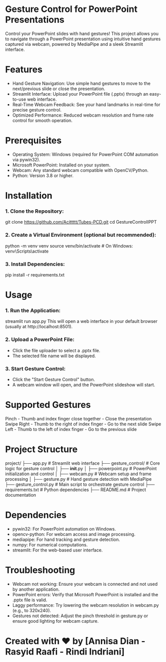 # **Gesture Control for PowerPoint Presentations**
 Control your PowerPoint slides with hand gestures! This project allows you to navigate through a PowerPoint presentation using intuitive hand gestures captured via webcam, powered by MediaPipe and a sleek Streamlit interface.

# **Features**
  - Hand Gesture Navigation: Use simple hand gestures to move to the next/previous slide or close the presentation.
  - Streamlit Interface: Upload your PowerPoint file (.pptx) through an easy-to-use web interface.
  - Real-Time Webcam Feedback: See your hand landmarks in real-time for precise gesture control.
  - Optimized Performance: Reduced webcam resolution and frame rate control for smooth operation.

# **Prerequisites**
  - Operating System: Windows (required for PowerPoint COM automation via pywin32).
  - Microsoft PowerPoint: Installed on your system.
  - Webcam: Any standard webcam compatible with OpenCV/Python.
  - Python: Version 3.8 or higher.

# **Installation**
### 1. Clone the Repository:
 git clone https://github.com/Acittttt/Tubes-PCD.git 
 cd GestureControlIPPT

### 2. Create a Virtual Environment (optional but recommended):
 python -m venv venv
 source venv/bin/activate  # On Windows: venv\Scripts\activate

### 3. Install Dependencies:
 pip install -r requirements.txt

# **Usage**
### 1. Run the Application:
 streamlit run app.py
 This will open a web interface in your default browser (usually at http://localhost:8501).

### 2. Upload a PowerPoint File:
  - Click the file uploader to select a .pptx file.
  - The selected file name will be displayed.

### 3. Start Gesture Control:
  - Click the "Start Gesture Control" button.
  - A webcam window will open, and the PowerPoint slideshow will start.

# **Supported Gestures**
 Pinch - Thumb and index finger close together - Close the presentation
 Swipe Right - Thumb to the right of index finger - Go to the next slide
 Swipe Left - Thumb to the left of index finger - Go to the previous slide

# **Project Structure**
 project/
 ├── app.py                  # Streamlit web interface
 ├── gesture_control/        # Core logic for gesture control
 │   ├── __init__.py
 │   ├── powerpoint.py       # PowerPoint initialization and control
 │   ├── webcam.py           # Webcam setup and frame processing
 │   ├── gesture.py          # Hand gesture detection with MediaPipe
 ├── gesture_control.py      # Main script to orchestrate gesture control
 ├── requirements.txt        # Python dependencies
 ├── README.md               # Project documentation

# **Dependencies**
  - pywin32: For PowerPoint automation on Windows.
  - opencv-python: For webcam access and image processing.
  - mediapipe: For hand tracking and gesture detection.
  - numpy: For numerical computations.
  - streamlit: For the web-based user interface.

# **Troubleshooting**
  - Webcam not working: Ensure your webcam is connected and not used by another application.
  - PowerPoint errors: Verify that Microsoft PowerPoint is installed and the .pptx file is valid.
  - Laggy performance: Try lowering the webcam resolution in webcam.py (e.g., to 320x240).
  - Gestures not detected: Adjust the pinch threshold in gesture.py or ensure good lighting for webcam capture.

# **Created with ❤️ by [Annisa Dian - Rasyid Raafi - Rindi Indriani]**
